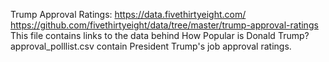 Trump Approval Ratings: https://data.fivethirtyeight.com/  
  https://github.com/fivethirtyeight/data/tree/master/trump-approval-ratings  
  This file contains links to the data behind How Popular is Donald Trump?  
  approval_polllist.csv contain President Trump's job approval ratings.  
